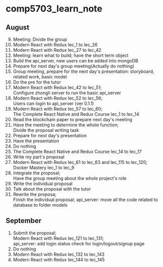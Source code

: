 # comp5703_learn_note

## August
9. Meeting: Divide the group
10. Modern React with Redux lec_1 to lec_26
11. Modern React with Redux lec_27 to lec_42
12. Meeting: learn what to build; have the short term object
13. Build the api_server, new users can be added into mongoDB
14. Prepare for next day's group meeting(Actually do nothing)
15. Group meeting, prepare for the next day's presentation: 
    storyboard, related work, basic model
16. Do the pre for the tutor
17. Modern React with Redux lec_42 to lec_51; 
<br>Configure zhongli server to run the basic api_server
18. Modern React with Redux lec_52 to lec_56; 
<br>Users can login to api_server (ver 0.1.1)
19. Modern React with Redux lec_57 to lec_60; 
<br>The Complete React Native and Redux Course lec_1 to lec_14
20. Read the blockchain paper to prepare next day's meeting
21. Have the meeting to determine the whole function;
<br>Divide the proposal writing task
22. Prepare for next day's presentation
23. Have the presentation
24. Do nothing
25. The Complete React Native and Redux Course lec_14 to lec_17
26. Write my part's proposal
27. Modern React with Redux lec_61 to lec_63 and lec_115 to lec_120;
<br>Docker Mastery lec_1 to lec_9
28. Integrate the proposal;
<br>Have the group meeting about the whole project's role
29. Write the individual proposal
30. Talk about the proposal with the tutor
31. Rewrite the proposa;
<br>Finish the individual proposal;
api_server: move all the code related to database to folder models

## September
1. Submit the proposal;
<br>Modern React with Redux lec_121 to lec_131;
<br>api_server: add login status check for login/logout/signup page
2. Do nothing
3. Modern React with Redux lec_132 to lec_143
4. Modern React with Redux lec_144 to lec_145
